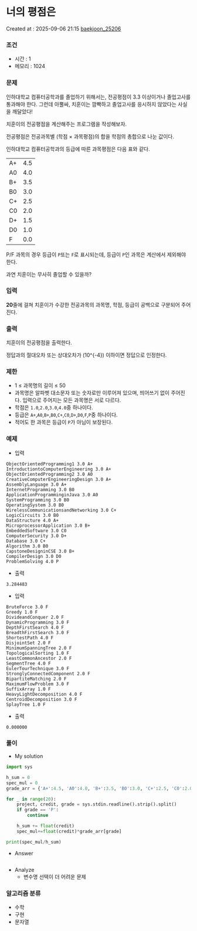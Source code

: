 # 너의 평점은

Created at : 2025-09-06 21:15
[baekjoon_25206](https://www.acmicpc.net/problem/25206)
### 조건
- 시간 : 1
- 메모리 : 1024
### 문제
인하대학교 컴퓨터공학과를 졸업하기 위해서는, 전공평점이 3.3 이상이거나 졸업고사를 통과해야 한다. 그런데 아뿔싸, 치훈이는 깜빡하고 졸업고사를 응시하지 않았다는 사실을 깨달았다!

치훈이의 전공평점을 계산해주는 프로그램을 작성해보자.

전공평점은 전공과목별 (학점 × 과목평점)의 합을 학점의 총합으로 나눈 값이다.

인하대학교 컴퓨터공학과의 등급에 따른 과목평점은 다음 표와 같다.

|   |   |
|---|---|
|A+|4.5|
|A0|4.0|
|B+|3.5|
|B0|3.0|
|C+|2.5|
|C0|2.0|
|D+|1.5|
|D0|1.0|
|F|0.0|

P/F 과목의 경우 등급이 `P`또는 `F`로 표시되는데, 등급이 `P`인 과목은 계산에서 제외해야 한다.

과연 치훈이는 무사히 졸업할 수 있을까?
### 입력
**20**줄에 걸쳐 치훈이가 수강한 전공과목의 과목명, 학점, 등급이 공백으로 구분되어 주어진다.
### 출력
치훈이의 전공평점을 출력한다.

정답과의 절대오차 또는 상대오차가 \(10^{-4}\) 이하이면 정답으로 인정한다.
### 제한
- 1 ≤ 과목명의 길이 ≤ 50
- 과목명은 알파벳 대소문자 또는 숫자로만 이루어져 있으며, 띄어쓰기 없이 주어진다. 입력으로 주어지는 모든 과목명은 서로 다르다.
- 학점은 `1.0`,`2.0`,`3.0`,`4.0`중 하나이다.
- 등급은 `A+`,`A0`,`B+`,`B0`,`C+`,`C0`,`D+`,`D0`,`F`,`P`중 하나이다.
- 적어도 한 과목은 등급이 `P`가 아님이 보장된다.
### 예제
- 입력
```
ObjectOrientedProgramming1 3.0 A+
IntroductiontoComputerEngineering 3.0 A+
ObjectOrientedProgramming2 3.0 A0
CreativeComputerEngineeringDesign 3.0 A+
AssemblyLanguage 3.0 A+
InternetProgramming 3.0 B0
ApplicationProgramminginJava 3.0 A0
SystemProgramming 3.0 B0
OperatingSystem 3.0 B0
WirelessCommunicationsandNetworking 3.0 C+
LogicCircuits 3.0 B0
DataStructure 4.0 A+
MicroprocessorApplication 3.0 B+
EmbeddedSoftware 3.0 C0
ComputerSecurity 3.0 D+
Database 3.0 C+
Algorithm 3.0 B0
CapstoneDesigninCSE 3.0 B+
CompilerDesign 3.0 D0
ProblemSolving 4.0 P
```
- 출력
```
3.284483
``` 
- 입력
```
BruteForce 3.0 F
Greedy 1.0 F
DivideandConquer 2.0 F
DynamicProgramming 3.0 F
DepthFirstSearch 4.0 F
BreadthFirstSearch 3.0 F
ShortestPath 4.0 F
DisjointSet 2.0 F
MinimumSpanningTree 2.0 F
TopologicalSorting 1.0 F
LeastCommonAncestor 2.0 F
SegmentTree 4.0 F
EulerTourTechnique 3.0 F
StronglyConnectedComponent 2.0 F
BipartiteMatching 2.0 F
MaximumFlowProblem 3.0 F
SuffixArray 1.0 F
HeavyLightDecomposition 4.0 F
CentroidDecomposition 3.0 F
SplayTree 1.0 F
```
- 출력
```
0.000000
``` 
### 풀이
- My solution
```python
import sys

h_sum = 0
spec_mul = 0
grade_arr = {'A+':4.5, 'A0':4.0, 'B+':3.5, 'B0':3.0, 'C+':2.5, 'C0':2.0, 'D+':1.5, 'D0':1.0, 'F':0.0}

for _ in range(20):
    project, credit, grade = sys.stdin.readline().strip().split()
    if grade == 'P':
        continue

    h_sum += float(credit)
    spec_mul+=float(credit)*grade_arr[grade]  

print(spec_mul/h_sum)
```

- Answer
```python

```

- Analyze
	- 변수명 선택이 더 어려운 문제
### 알고리즘 분류
- 수학
- 구현
- 문자열